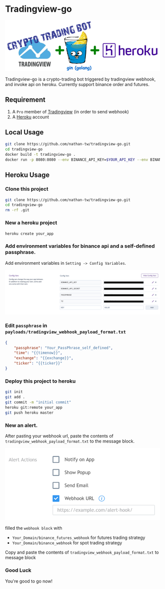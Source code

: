 # Tradingview-go

<img src="asset/tradingview-go.png" width="600"/>

Tradingview-go is a crypto-trading bot triggered by tradingview webhook, and invoke api on heroku.
Currently support binance order and futures.

## Requirement

1. A `Pro` member of [Tradingview](https://www.tradingview.com/) (in order to send webhook)
2. A [Heroku](https://heroku.com) account

## Local Usage

```bash
git clone https://github.com/nathan-tw/tradingview-go.git
cd tradingview-go
docker build -t tradingview-go .
docker run -p 8080:8080 --env BINANCE_API_KEY=$YOUR_API_KEY --env BINANCE_API_SECRET=$YOUR_API_SECRET -e PASSPHRASE=$PASSPHRASE -it tradingview-go
```

## Heroku Usage

### Clone this project

```bash
git clone https://github.com/nathan-tw/tradingview-go.git
cd tradingview-go
rm -rf .git
```

### New a heroku project

```bash
heroku create your_app
```

### Add environment variables for binance api and a self-defined passphrase.

Add environment variables in `Setting -> Config Variables`.

<img src="asset/heroku_env.png" width="800"/>

### Edit `passphrase` in `payloads/tradingview_webhook_payload_format.txt`

```json
{
    "passphrase": "Your_PassPhrase_self_defined", 
    "time": "{{timenow}}",
    "exchange": "{{exchange}}",
    "ticker": "{{ticker}}"
}
```

### Deploy this project to heroku

```bash
git init
git add .
git commit -m "initial commit"
heroku git:remote your_app
git push heroku master
```

### New an alert.

After pasting your webhook url, paste the contents of `tradingview_webhook_payload_format.txt` to the message block.

<img src="asset/alert_webhook.png" width="600"/>

filled the `webhook block` with

 * `Your_Domain/binance_futures_webhook` for futures trading strategy
 * `Your_Domain/binance_webhook` for spot trading strategy

 Copy and paste the contents of `tradingview_webhook_payload_format.txt` to message block

 ### Good Luck

 You're good to go now!
